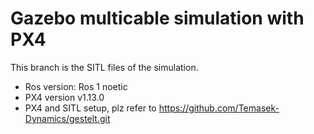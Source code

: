 # Gazebo multicable simulation with PX4

This branch is the SITL files of the simulation.

- Ros version: Ros 1 noetic
- PX4 version v1.13.0
- PX4 and SITL setup, plz refer to https://github.com/Temasek-Dynamics/gestelt.git